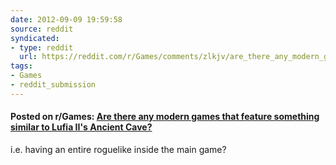 ```yaml
---
date: 2012-09-09 19:59:58
source: reddit
syndicated:
- type: reddit
  url: https://reddit.com/r/Games/comments/zlkjv/are_there_any_modern_games_that_feature_something/
tags:
- Games
- reddit_submission
---
```


#### Posted on r/Games: [Are there any modern games that feature something similar to Lufia II's Ancient Cave?](https://reddit.com/r/Games/comments/zlkjv/are_there_any_modern_games_that_feature_something/)

i.e. having an entire roguelike inside the main game?